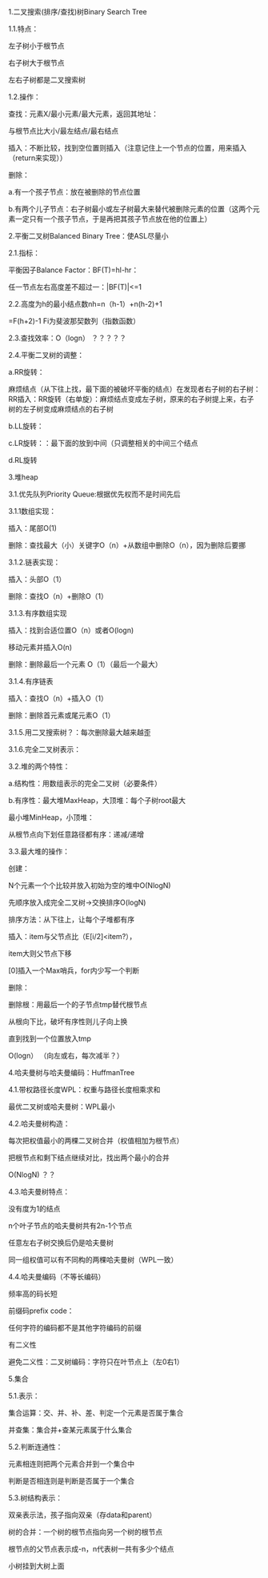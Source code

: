 1.二叉搜索(排序/查找)树Binary Search Tree 

1.1.特点： 

左子树小于根节点 

右子树大于根节点 

左右子树都是二叉搜索树 

1.2.操作： 

查找：元素X/最小元素/最大元素，返回其地址： 

与根节点比大小/最左结点/最右结点 

插入：不断比较，找到空位置则插入（注意记住上一个节点的位置，用来插入（return来实现）） 

删除： 

a.有一个孩子节点：放在被删除的节点位置 

b.有两个儿子节点：右子树最小或左子树最大来替代被删除元素的位置（这两个元素一定只有一个孩子节点，于是再把其孩子节点放在他的位置上） 

2.平衡二叉树Balanced Binary Tree：使ASL尽量小 

2.1.指标： 

平衡因子Balance Factor：BF(T)=hl-hr： 

任一节点左右高度差不超过一：|BF(T)|\<=1 

2.2.高度为h的最小结点数nh=n（h-1）+n(h-2)+1 

 =F(h+2)-1 Fi为斐波那契数列（指数函数） 

2.3.查找效率：O（logn） ？？？？？ 

2.4.平衡二叉树的调整： 

a.RR旋转： 

麻烦结点（从下往上找，最下面的被破坏平衡的结点）在发现者右子树的右子树：RR插入：RR旋转（右单旋）：麻烦结点变成左子树，原来的右子树提上来，右子树的左子树变成麻烦结点的右子树 

b.LL旋转： 

c.LR旋转：：最下面的放到中间（只调整相关的中间三个结点 

d.RL旋转 

3.堆heap 

3.1.优先队列Priority Queue:根据优先权而不是时间先后 

3.1.1数组实现： 

插入：尾部O(1) 

删除：查找最大（小）关键字O（n）+从数组中删除O（n），因为删除后要挪 

3.1.2.链表实现： 

插入：头部O（1） 

删除：查找O（n）+删除O（1） 

3.1.3.有序数组实现 

插入：找到合适位置O（n）或者O(logn) 

移动元素并插入O(n) 

删除：删除最后一个元素 O（1）（最后一个最大） 

3.1.4.有序链表 

插入：查找O（n）+插入O（1） 

删除：删除首元素或尾元素O（1） 

3.1.5.用二叉搜索树？：每次删除最大越来越歪 

3.1.6.完全二叉树表示： 

3.2.堆的两个特性： 

a.结构性：用数组表示的完全二叉树（必要条件） 

b.有序性：最大堆MaxHeap，大顶堆：每个子树root最大 

最小堆MinHeap，小顶堆： 

从根节点向下划任意路径都有序：递减/递增 

3.3.最大堆的操作： 

创建： 

N个元素一个个比较并放入初始为空的堆中O(NlogN) 

先顺序放入成完全二叉树→交换排序O(logN) 

排序方法：从下往上，让每个子堆都有序 

插入：item与父节点比（E[i/2]\<item?）， 

item大则父节点下移 

[0]插入一个Max哨兵，for内少写一个判断 

删除： 

删除根：用最后一个的子节点tmp替代根节点 

从根向下比，破坏有序性则儿子向上换 

直到找到一个位置放入tmp 

O(logn） （向左或右，每次减半？） 

4.哈夫曼树与哈夫曼编码：HuffmanTree 

4.1.带权路径长度WPL：权重与路径长度相乘求和 

最优二叉树或哈夫曼树：WPL最小 

4.2.哈夫曼树构造： 

每次把权值最小的两棵二叉树合并（权值相加为根节点） 

把根节点和剩下结点继续对比，找出两个最小的合并 

O(NlogN) ？？ 

4.3.哈夫曼树特点： 

没有度为1的结点 

n个叶子节点的哈夫曼树共有2n-1个节点 

任意左右子树交换后仍是哈夫曼树 

同一组权值可以有不同构的两棵哈夫曼树（WPL一致） 

4.4.哈夫曼编码（不等长编码） 

频率高的码长短 

前缀码prefix code： 

任何字符的编码都不是其他字符编码的前缀 

有二义性 

避免二义性：二叉树编码：字符只在叶节点上（左0右1） 

5.集合 

5.1.表示： 

集合运算：交、并、补、差、判定一个元素是否属于集合 

并查集：集合并+查某元素属于什么集合 

5.2.判断连通性： 

元素相连则把两个元素合并到一个集合中 

判断是否相连则是判断是否属于一个集合 

5.3.树结构表示： 

双亲表示法，孩子指向双亲（存data和parent） 

树的合并：一个树的根节点指向另一个树的根节点 

根节点的父节点表示成-n，n代表树一共有多少个结点 

小树挂到大树上面